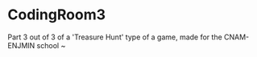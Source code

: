 # CodingRoom3
Part 3 out of 3 of a 'Treasure Hunt' type of a game, made for the CNAM-ENJMIN school ~ 
